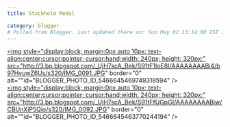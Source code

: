 ```yaml
---
title: Stockholm Medal

category: blogger
# Pulled from Blogger. Last updated there on: Sun May 02 13:14:00 IST 2010
---
```

<a onblur="try {parent.deselectBloggerImageGracefully();} catch(e) {}" href="http://3.bp.blogspot.com/_UjH7scA_Bek/S91tF1loE8I/AAAAAAAABi4/b97HvuwZ6Us/s1600/IMG_0091.JPG"><img style="display:block; margin:0px auto 10px; text-align:center;cursor:pointer; cursor:hand;width: 240px; height: 320px;" src="http://3.bp.blogspot.com/_UjH7scA_Bek/S91tF1loE8I/AAAAAAAABi4/b97HvuwZ6Us/s320/IMG_0091.JPG" border="0" alt=""id="BLOGGER_PHOTO_ID_5466645469749318594" /></a><br /><a onblur="try {parent.deselectBloggerImageGracefully();} catch(e) {}" href="http://3.bp.blogspot.com/_UjH7scA_Bek/S91tFfUGpGI/AAAAAAAABiw/CBUnXiP5Qio/s1600/IMG_0092.JPG"><img style="display:block; margin:0px auto 10px; text-align:center;cursor:pointer; cursor:hand;width: 240px; height: 320px;" src="http://3.bp.blogspot.com/_UjH7scA_Bek/S91tFfUGpGI/AAAAAAAABiw/CBUnXiP5Qio/s320/IMG_0092.JPG" border="0" alt=""id="BLOGGER_PHOTO_ID_5466645463770244194" /></a>

